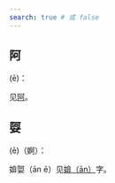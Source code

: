 ```yaml
---
search: true # 或 false
---
```


## 阿

(ē)：

见[阿](../A/a#阿)。

## 娿

(ē)（婀）：

媕娿（ān ē）见[媕（ān）](../A/an#媕)字。
